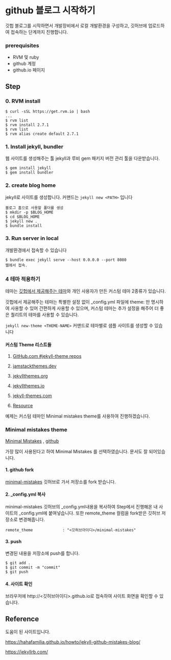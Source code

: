 # github 블로그 시작하기

깃헙 블로그를 시작하면서 개발장비에서 로컬 개발환경을 구성하고, 깃허브에 업로드하여 접속하는 단계까지 진행합니다.

### prerequisites

- RVM 및 ruby
- github 계정
- github.io 페이지



## Step

### 0. RVM install

```
$ curl -sSL https://get.rvm.io | bash
...
$ rvm list
$ rvm install 2.7.1
$ rvm list
$ rvm alias create default 2.7.1
```



### 1. Install jekyll, bundler

웹 사이트를 생성해주는 툴 jekyll과 루비 gem 패키지 버전 관리 툴을 다운받습니다.

```
$ gem install jekyll
$ gem install bundler
```



### 2. create blog home

jekyll로 사이트를 생성합니다. 커맨드는 `jekyll new <PATH>` 입니다

```
블로그 홈으로 사용할 폴더를 생성
$ mkdir -p $BLOG_HOME
$ cd $BLOG_HOME
$ jekyll new .
$ bundle install
```



### 3. Run server in local

개발환경에서 접속할 수 있습니다

```
$ bundle exec jekyll serve --host 0.0.0.0 --port 8080
웹에서 접속.
```





### 4 테마 적용하기

테마는 [깃헙에서 제공해주는 테마](https://pages.github.com/themes/)와 개인 사용자가 만든 커스텀 테마 2종류가 있습니다.    

깃헙에서 제공해주는 테마는 특별한 설정 없이 _config.yml 파일에 theme: 만 명시하여 사용할 수 있어 간편하게  사용할 수 있으며, 커스텀 테마는 추가 설정을 해주어 더 좋은 퀄리트의 테마를 사용할 수 있습니다.

`jekyll new-theme <THEME-NAME>` 커맨드로 테마별로 샘플 사이트를 생성할 수 있습니다



#### 커스텀 Theme 리스트들

1. [GitHub.com #jekyll-theme repos](https://github.com/topics/jekyll-theme)

2. [jamstackthemes.dev](https://jamstackthemes.dev/ssg/jekyll/)

3. [jekyllthemes.org](http://jekyllthemes.org/)

4. [jekyllthemes.io](https://jekyllthemes.io/)

5. [jekyll-themes.com](https://jekyll-themes.com/)

6. [Resource](https://jekyllrb.com/resources/)



예제는 커스텀 테마인 Minimal mistakes theme를 사용하여 진행하겠습니다.

### Minimal mistakes theme

[Minimal Mistakes](https://mmistakes.github.io/minimal-mistakes/) , [github](https://github.com/mmistakes/minimal-mistakes)

가장 많이 사용된다고 하여 Minimal Mistakes 를 선택하였습니다. 문서도 잘 되어있습니다.



#### 1. github fork

[minimal-mistakes](https://github.com/mmistakes/minimal-mistakes) 깃허브로 가서 저장소를 fork 받습니다. 

#### 2. _config.yml 복사

minimal-mistakes 깃허브의 _config.yml내용을 복사하여 Step에서 진행해온 내 사이트의 _config.yml에 붙여넣습니다. 또한 remote_theme 컬럼을 fork받은 깃허브 저장소로 변경해줍니다.

```
remote_theme             : "<깃허브아이디>/minimal-mistakes"
```

 #### 3.  push

변경된 내용을 저장소에 push를 합니다.

```
$ git add .
$ git commit -m "commit"
$ git push
```

#### 4. 사이트 확인

브라우저에 http://<깃허브아이디>.github.io로 접속하여 사이트 화면을 확인할 수 있습니다.





## Reference

도움이 된 사이트입니다.

https://hahafamilia.github.io/howto/jekyll-github-mistakes-blog/

https://jekyllrb.com/

